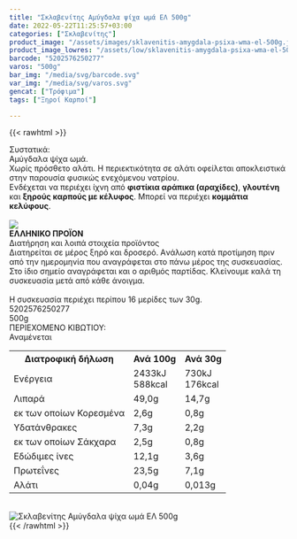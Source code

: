 ```yaml
---
title: "Σκλαβενίτης Αμύγδαλα ψίχα ωμά ΕΛ 500g"
date: 2022-05-22T11:25:57+03:00
categories: ["Σκλαβενίτης"]
product_image: "/assets/images/sklavenitis-amygdala-psixa-wma-el-500g.jpg"
product_image_lowres: "/assets/low/sklavenitis-amygdala-psixa-wma-el-500g.jpg"
barcode: "5202576250277"
varos: "500g"
bar_img: "/media/svg/barcode.svg"
var_img: "/media/svg/varos.svg"
gencat: ["Τρόφιμα"]
tags: ["Ξηροί Καρποί"]

---
```

{{< rawhtml >}}

<div class="sload459"><div class="product"><div id="sistatika">Συστατικά:</div><div class="alltext">Αμύγδαλα ψίχα ωμά.<br>Χωρίς πρόσθετο αλάτι. Η περιεκτικότητα σε αλάτι οφείλεται αποκλειστικά στην παρουσία φυσικώς ενεχόμενου νατρίου.<br>Ενδέχεται να περιέχει ίχνη από <b>φιστίκια αράπικα (αραχίδες)</b>, <b>γλουτένη</b> και <b>ξηρούς καρπούς με κέλυφος</b>. Μπορεί να περιέχει <b>κομμάτια κελύφους</b>.<br></div><br><div id="flag"><div id="flagimage"><img src="/media/icons/gr.svg"></div><span id="flagtext"><b>ΕΛΛΗΝΙΚΟ ΠΡΟΪΟΝ</b></span></div><div id="loipa">Διατήρηση και λοιπά στοιχεία προϊόντος</div><div class="alltext">Διατηρείται σε μέρος ξηρό και δροσερό. Aνάλωση κατά προτίμηση πριν από την ημερομηνία που αναγράφεται στο πάνω μέρος της συσκευασίας. Στο ίδιο σημείο αναγράφεται και ο αριθμός παρτίδας. Κλείνουμε καλά τη συσκευασία μετά από κάθε άνοιγμα.<br><br>Η συσκευασία περιέχει περίπου 16 μερίδες των 30g.</div><div id="barcode"><div id="barimage1"></div><span id="bartext">5202576250277</span></div><div id="varos"><div id="varosimage1"></div><span id="varostext">500g</span></div><div id="kivotio">ΠΕΡΙΕΧΟΜΕΝΟ ΚΙΒΩΤΙΟΥ:<br>Αναμένεται</div><div class="tabout"><table id="diatable"><tbody><tr><th>Διατροφική δήλωση</th><th>Ανά 100g</th><th>Ανά 30g</th></tr><tr><td class="texr2">Ενέργεια</td><td class="texr">2433kJ<br>588kcal</td><td class="texr">730kJ<br>176kcal</td></tr><tr><td class="texr2">Λιπαρά</td><td class="texr">49,0g</td><td class="texr">14,7g</td></tr><tr><td class="gray">εκ των οποίων Κορεσµένα</td><td class="gray2">2,6g</td><td class="gray2">0,8g</td></tr><tr><td class="texr2">Yδατάνθρακες</td><td class="texr">7,3g</td><td class="texr">2,2g</td></tr><tr><td class="gray">εκ των οποίων Σάκχαρα</td><td class="gray2">2,5g</td><td class="gray2">0,8g</td></tr><tr><td class="texr2">Eδώδιμες ίνες</td><td class="texr">12,1g</td><td class="texr">3,6g</td></tr><tr><td class="texr2">Πρωτεΐνες</td><td class="texr">23,5g</td><td class="texr">7,1g</td></tr><tr><td class="texr2">Αλάτι</td><td class="texr">0,04g</td><td class="texr">0,013g</td></tr></tbody></table></div><br><div class="pimg"><img alt="Σκλαβενίτης Αμύγδαλα ψίχα ωμά ΕΛ 500g" title="Σκλαβενίτης Αμύγδαλα ψίχα ωμά ΕΛ 500g" src="/assets/images/sklavenitis-amygdala-psixa-wma-el-500g.jpg"></div></div></div>
{{< /rawhtml >}}


